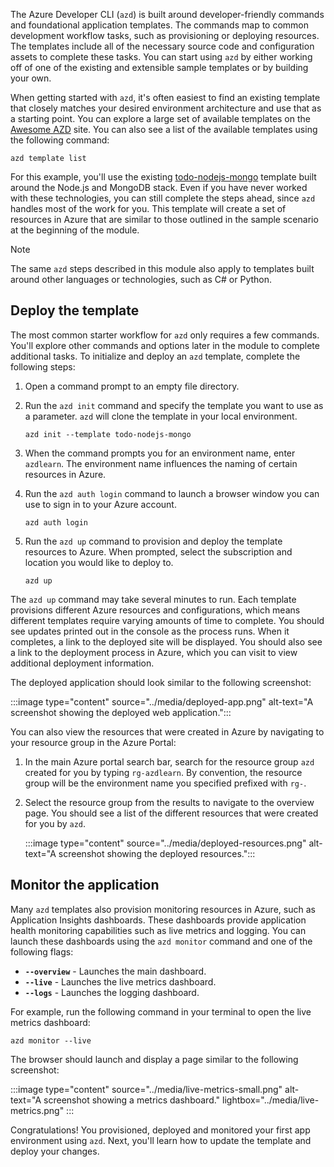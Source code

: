 The Azure Developer CLI (`azd`) is built around developer-friendly commands and foundational application templates. The commands map to common development workflow tasks, such as provisioning or deploying resources. The templates include all of the necessary source code and configuration assets to complete these tasks. You can start using `azd` by either working off of one of the existing and extensible sample templates or by building your own.

When getting started with `azd`, it's often easiest to find an existing template that closely matches your desired environment architecture and use that as a starting point. You can explore a large set of available templates on the [Awesome AZD](https://azure.github.io/awesome-azd) site. You can also see a list of the available templates using the following command:

```azdeveloper
azd template list
```

For this example, you'll use the existing [todo-nodejs-mongo](https://github.com/Azure-Samples/todo-nodejs-mongo) template built around the Node.js and MongoDB stack. Even if you have never worked with these technologies, you can still complete the steps ahead, since `azd` handles most of the work for you. This template will create a set of resources in Azure that are similar to those outlined in the sample scenario at the beginning of the module.

> [!NOTE]
> The same `azd` steps described in this module also apply to templates built around other languages or technologies, such as C# or Python.

## Deploy the template

The most common starter workflow for `azd` only requires a few commands. You'll explore other commands and options later in the module to complete additional tasks. To initialize and deploy an `azd` template, complete the following steps:

1. Open a command prompt to an empty file directory.

1. Run the `azd init` command and specify the template you want to use as a parameter. `azd` will clone the template in your local environment.

    ```azdeveloper
    azd init --template todo-nodejs-mongo
    ```

1. When the command prompts you for an environment name, enter `azdlearn`. The environment name influences the naming of certain resources in Azure.

1. Run the `azd auth login` command to launch a browser window you can use to sign in to your Azure account.

    ```azdeveloper
    azd auth login
    ```

3. Run the `azd up` command to provision and deploy the template resources to Azure. When prompted, select the subscription and location you would like to deploy to.

    ```azdeveloper
    azd up
    ```

The `azd up` command may take several minutes to run. Each template provisions different Azure resources and configurations, which means different templates require varying amounts of time to complete. You should see updates printed out in the console as the process runs. When it completes, a link to the deployed site will be displayed. You should also see a link to the deployment process in Azure, which you can visit to view additional deployment information.

The deployed application should look similar to the following screenshot:

:::image type="content" source="../media/deployed-app.png" alt-text="A screenshot showing the deployed web application.":::

You can also view the resources that were created in Azure by navigating to your resource group in the Azure Portal:

1. In the main Azure portal search bar, search for the resource group `azd` created for you by typing `rg-azdlearn`. By convention, the resource group will be the environment name you specified prefixed with `rg-`.

2. Select the resource group from the results to navigate to the overview page. You should see a list of the different resources that were created for you by `azd`.

    :::image type="content" source="../media/deployed-resources.png" alt-text="A screenshot showing the deployed resources.":::

## Monitor the application

Many `azd` templates also provision monitoring resources in Azure, such as Application Insights dashboards. These dashboards provide application health monitoring capabilities such as live metrics and logging. You can launch these dashboards using the `azd monitor` command and one of the following flags:

* **`--overview`** - Launches the main dashboard.
* **`--live`** - Launches the live metrics dashboard.
* **`--logs`** - Launches the logging dashboard.

For example, run the following command in your terminal to open the live metrics dashboard:

```azdeveloper
azd monitor --live
```

The browser should launch and display a page similar to the following screenshot:

:::image type="content" source="../media/live-metrics-small.png" alt-text="A screenshot showing a metrics dashboard."  lightbox="../media/live-metrics.png" :::

Congratulations! You provisioned, deployed and monitored your first app environment using `azd`. Next, you'll learn how to update the template and deploy your changes.
